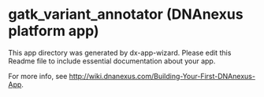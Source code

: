 # gatk_variant_annotator (DNAnexus platform app)
This app directory was generated by dx-app-wizard. Please edit this Readme file to include essential documentation about your app.

For more info, see http://wiki.dnanexus.com/Building-Your-First-DNAnexus-App.
